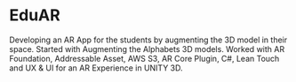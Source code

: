 # EduAR
Developing an AR App for the students by augmenting the 3D model in their space. Started with Augmenting the Alphabets 3D
models. Worked with AR Foundation, Addressable Asset, AWS S3, AR Core Plugin, C#, Lean Touch and UX & UI for an AR Experience in UNITY 3D.

